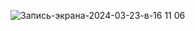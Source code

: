 ![Запись-экрана-2024-03-23-в-16 11 06](https://github.com/shadon2024/counter/assets/91036772/1020aa94-cd02-406f-b8c1-c94abd8bf344)
